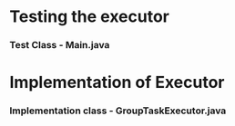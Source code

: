 # Testing the executor
### Test Class - Main.java

# Implementation of Executor
### Implementation class - GroupTaskExecutor.java
